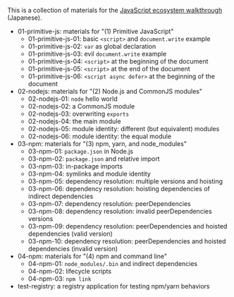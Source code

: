 This is a collection of materials for the [JavaScript ecosystem walkthrough](https://qiita.com/qnighy/items/16fdd8e58309a1f706a0) (Japanese).

- 01-primitive-js: materials for "(1) Primitive JavaScript"
  - 01-primitive-js-01: basic `<script>` and `document.write` example
  - 01-primitive-js-02: `var` as global declaration
  - 01-primitive-js-03: evil `document.write` example
  - 01-primitive-js-04: `<script>` at the beginning of the document
  - 01-primitive-js-05: `<script>` at the end of the document
  - 01-primitive-js-06: `<script async defer>` at the beginning of the document
- 02-nodejs: materials for "(2) Node.js and CommonJS modules"
  - 02-nodejs-01: `node` hello world
  - 02-nodejs-02: a CommonJS module
  - 02-nodejs-03: overwriting `exports`
  - 02-nodejs-04: the main module
  - 02-nodejs-05: module identity: different (but equivalent) modules
  - 02-nodejs-06: module identity: the equal module
- 03-npm: materials for "(3) npm, yarn, and node_modules"
  - 03-npm-01: `package.json` in Node.js
  - 03-npm-02: `package.json` and relative import
  - 03-npm-03: in-package imports
  - 03-npm-04: symlinks and module identity
  - 03-npm-05: dependency resolution: multiple versions and hoisting
  - 03-npm-06: dependency resolution: hoisting dependencies of indirect dependencies
  - 03-npm-07: dependency resolution: peerDependencies
  - 03-npm-08: dependency resolution: invalid peerDependencies versions
  - 03-npm-09: dependency resolution: peerDependencies and hoisted dependencies (valid version)
  - 03-npm-10: dependency resolution: peerDependencies and hoisted dependencies (invalid version)
- 04-npm: materials for "(4) npm and command line"
  - 04-npm-01: `node_modules/.bin` and indirect dependencies
  - 04-npm-02: lifecycle scripts
  - 04-npm-03: `npm link`
- test-registry: a registry application for testing npm/yarn behaviors
